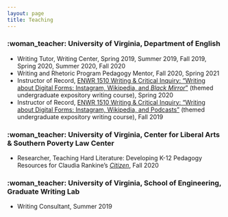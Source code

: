 ```yaml
---
layout: page
title: Teaching
---
```

<h3>:woman_teacher:	 University of Virginia, Department of English</h3>
<ul>
<li> Writing Tutor, Writing Center, Spring 2019, Summer 2019, Fall 2019, Spring 2020, Summer 2020, Fall 2020</li>
<li> Writing and Rhetoric Program Pedagogy Mentor, Fall 2020, Spring 2021</li>
<li>Instructor of Record, <a href="https://digitalenwr.wordpress.com/">ENWR 1510 Writing & Critical Inquiry: “Writing about Digital Forms: Instagram, Wikipedia, and <i>Black Mirror</i>”</a> (themed undergraduate expository writing course), Spring 2020</li>
<li>Instructor of Record, <a href="https://digitalenwr.wordpress.com/">ENWR 1510 Writing & Critical Inquiry: “Writing about Digital Forms: Instagram, Wikipedia, and Podcasts”</a> (themed undergraduate expository writing course), Fall 2019 </li>
</ul>

<h3>:woman_teacher:	 University of Virginia, Center for Liberal Arts & Southern Poverty Law Center</h3>
<ul>
<li>Researcher, Teaching Hard Literature: Developing K-12 Pedagogy Resources for Claudia Rankine’s <a href="https://en.wikipedia.org/wiki/Citizen:_An_American_Lyric"><i>Citizen</i></a>, Fall 2020</li>
</ul>

<h3>:woman_teacher:	 University of Virginia, School of Engineering, Graduate Writing Lab </h3>
<ul>
<li>	Writing Consultant, Summer 2019</li>
</ul>
